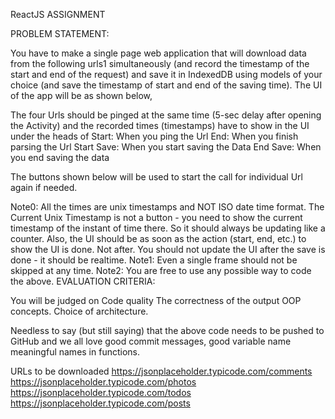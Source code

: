 ReactJS ASSIGNMENT

PROBLEM STATEMENT:

You have to make a single page web application that will download data from the following urls1 simultaneously (and record the timestamp of the start and end of the request) and save it in IndexedDB using models of your choice (and save the timestamp of start and end of the saving time). The UI of the app will be as shown below,

The four Urls should be pinged at the same time (5-sec delay after opening the Activity) and the recorded times (timestamps) have to show in the UI under the heads of
Start: When you ping the Url
End: When you finish parsing the Url
Start Save: When you start saving the Data
End Save: When you end saving the data

The buttons shown below will be used to start the call for individual Url again if needed.

Note0: All the times are unix timestamps and NOT ISO date time format. The Current Unix Timestamp is not a button - you need to show the current timestamp of the instant of time there. So it should always be updating like a counter. Also, the UI should be as soon as the action (start, end, etc.) to show the UI is done. Not after. You should not update the UI after the save is done - it should be realtime.
Note1: Even a single frame should not be skipped at any time.
Note2: You are free to use any possible way to code the above.
EVALUATION CRITERIA:

You will be judged on
Code quality
The correctness of the output
OOP concepts.
Choice of architecture.

Needless to say (but still saying) that the above code needs to be pushed to GitHub and we all love
good commit messages,
good variable name
meaningful names in functions.

URLs to be downloaded
https://jsonplaceholder.typicode.com/comments
https://jsonplaceholder.typicode.com/photos
https://jsonplaceholder.typicode.com/todos
https://jsonplaceholder.typicode.com/posts
